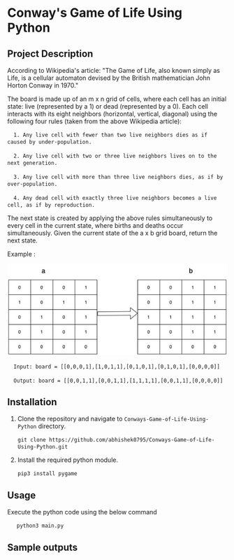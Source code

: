 # Conway's Game of Life Using Python

## Project Description

According to Wikipedia's article: "The Game of Life, also known simply as Life, is a cellular automaton devised by the British mathematician John Horton Conway in 1970."

The board is made up of an m x n grid of cells, where each cell has an initial state: live (represented by a 1) or dead (represented by a 0). Each cell interacts with its eight neighbors (horizontal, vertical, diagonal) using the following four rules (taken from the above Wikipedia article):

      1. Any live cell with fewer than two live neighbors dies as if caused by under-population.

      2. Any live cell with two or three live neighbors lives on to the next generation.

      3. Any live cell with more than three live neighbors dies, as if by over-population.

      4. Any dead cell with exactly three live neighbors becomes a live cell, as if by reproduction.
      
The next state is created by applying the above rules simultaneously to every cell in the current state, where births and deaths occur simultaneously. Given the current state of the a x b grid board, return the next state.

 
Example :

<img src="Example.jpg" alt="Example">

      Input: board = [[0,0,0,1],[1,0,1,1],[0,1,0,1],[0,1,0,1],[0,0,0,0]]

      Output: board = [[0,0,1,1],[0,0,1,1],[1,1,1,1],[0,0,1,1],[0,0,0,0]]

## Installation

1. Clone the repository and navigate to `Conways-Game-of-Life-Using-Python` directory.

       git clone https://github.com/abhishek0795/Conways-Game-of-Life-Using-Python.git

2. Install the required python module.
      
       pip3 install pygame

## Usage

Execute the python code using the below command

       python3 main.py

## Sample outputs

